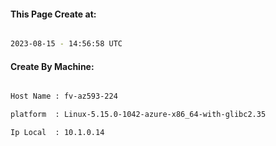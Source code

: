 
   
#### This Page Create at:

```bash

2023-08-15 - 14:56:58 UTC

```

#### Create By Machine:

```bash

Host Name : fv-az593-224

platform  : Linux-5.15.0-1042-azure-x86_64-with-glibc2.35

Ip Local  : 10.1.0.14

```


